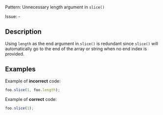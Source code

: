 Pattern: Unnecessary length argument in `slice()`

Issue: -

## Description

Using `length` as the end argument in `slice()` is redundant since `slice()` will automatically go to the end of the array or string when no end index is provided.

## Examples

Example of **incorrect** code:
```javascript
foo.slice(1, foo.length);
```

Example of **correct** code:
```javascript
foo.slice(1);
```